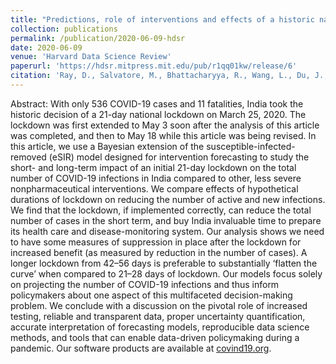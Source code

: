 ```yaml
---
title: "Predictions, role of interventions and effects of a historic national lockdown in India’s response to the COVID-19 pandemic: data science call to arms"
collection: publications
permalink: /publication/2020-06-09-hdsr
date: 2020-06-09
venue: 'Harvard Data Science Review'
paperurl: 'https://hdsr.mitpress.mit.edu/pub/r1qq01kw/release/6'
citation: 'Ray, D., Salvatore, M., Bhattacharyya, R., Wang, L., Du, J., Mohammed, S., … Mukherjee, B. (2020). Predictions, Role of Interventions and Effects of a Historic National Lockdown in India’s Response to the the COVID-19 Pandemic: Data Science Call to Arms. Harvard Data Science Review. https://doi.org/10.1162/99608f92.60e08ed5'
---
```


Abstract: With only 536 COVID-19 cases and 11 fatalities, India took the historic decision of a 21-day national lockdown on March 25, 2020. The lockdown was first extended to May 3 soon after the analysis of this article was completed, and then to May 18 while this article was being revised. In this article, we use a Bayesian extension of the susceptible-infected-removed (eSIR) model designed for intervention forecasting to study the short- and long-term impact of an initial 21-day lockdown on the total number of COVID-19 infections in India compared to other, less severe nonpharmaceutical interventions. We compare effects of hypothetical durations of lockdown on reducing the number of active and new infections. We find that the lockdown, if implemented correctly, can reduce the total number of cases in the short term, and buy India invaluable time to prepare its health care and disease-monitoring system. Our analysis shows we need to have some measures of suppression in place after the lockdown for increased benefit (as measured by reduction in the number of cases). A longer lockdown from 42–56 days is preferable to substantially ‘flatten the curve’ when compared to 21–28 days of lockdown. Our models focus solely on projecting the number of COVID-19 infections and thus inform policymakers about one aspect of this multifaceted decision-making problem. We conclude with a discussion on the pivotal role of increased testing, reliable and transparent data, proper uncertainty quantification, accurate interpretation of forecasting models, reproducible data science methods, and tools that can enable data-driven policymaking during a pandemic. Our software products are available at [covind19.org](https://umich-biostatistics.shinyapps.io/covid19/).